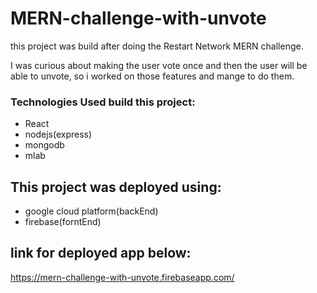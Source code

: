 # MERN-challenge-with-unvote

this project was build after doing the Restart Network MERN challenge.

I was curious about making the user vote once and then the user will be able to unvote,
so i worked on those features and mange to do them.


### Technologies Used build this project: 
* React
* nodejs(express)
* mongodb
* mlab

## This project was deployed using: 
* google cloud platform(backEnd)
* firebase(forntEnd)

## link for deployed app below:

https://mern-challenge-with-unvote.firebaseapp.com/
